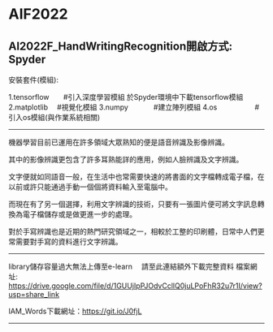 # AIF2022
AI2022F_HandWritingRecognition開啟方式: Spyder
--------------------------------------------------------------------
安裝套件(模組):

1.tensorflow　　#引入深度學習模組
  於Spyder環境中下載tensorflow模組
2.matplotlib 　#視覺化模組
3.numpy 　　　 #建立陣列模組
4.os 　　　　　#引入os模組(與作業系統相關)

--------------------------------------------------------------------

機器學習目前已運用在許多領域大眾熟知的便是語音辨識及影像辨識。

其中的影像辨識更包含了許多耳熟能詳的應用，例如人臉辨識及文字辨識。

文字便就如同語音一般，在生活中也常需要快速的將書面的文字檔轉成電子檔，在以前或許只能通過手動一個個將資料輸入至電腦中。

而現在有了另一個選擇，利用文字辨識的技術，只要有一張圖片便可將文字訊息轉換為電子檔儲存或是做更進一步的處理。

對於手寫辨識也是近期的熱門研究領域之一，相較於工整的印刷體，日常中人們更常需要對手寫的資料進行文字辨識。

--------------------------------------------------------------------

library儲存容量過大無法上傳至e-learn　 請至此連結額外下載完整資料
檔案網址:
https://drive.google.com/file/d/1GUUjIpPJOdvCcllQ0juLPoFhR32u7r1I/view?usp=share_link

IAM_Words下載網址：https://git.io/J0fjL
---------------------------------------------- -- -- -----------
